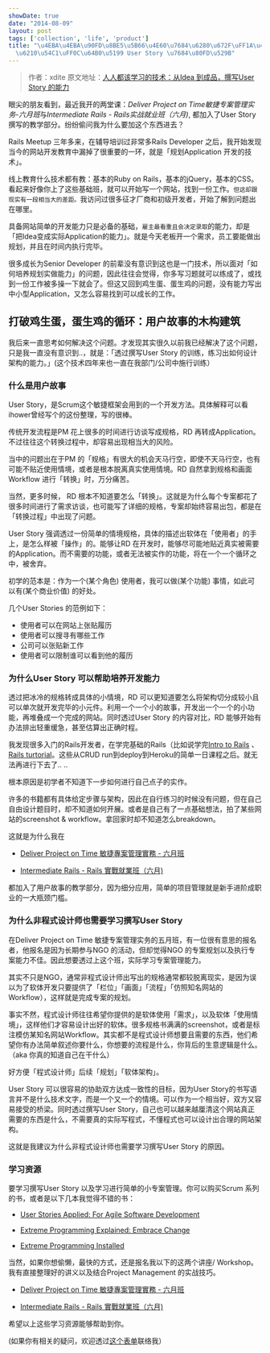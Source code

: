 ```yaml
---
showDate: true
date: "2014-08-09"
layout: post
tags: ['collection', 'life', 'product']
title: "\u4EBA\u4EBA\u90FD\u8BE5\u5B66\u4E60\u7684\u6280\u672F\uFF1A\u4ECE Idea \u5230\
  \u6210\u54C1\uFF0C\u64B0\u5199 User Story \u7684\u80FD\u529B"
---
```


>作者：xdite 原文地址：<a href="//blog.xdite.net/posts/2014/05/29/from-idea-to-product-user-story" target="_blank">人人都该学习的技术：从Idea 到成品，撰写User Story 的能力</a>

眼尖的朋友看到，最近我开的两堂课：*Deliver Project on Time敏捷专案管理实务-六月班*与*Intermediate Rails - Rails实战就业班（六月)*, 都加入了User Story撰写的教学部分。纷纷偷问我为什么要加这个东西进去？

Rails Meetup 三年多来，在辅导培训过非常多Rails Developer 之后，我开始发现当今的网站开发教育中漏掉了很重要的一环，就是「规划Application 开发的技术」。

<!--more-->

线上教育什么技术都有教：基本的Ruby on Rails，基本的jQuery，基本的CSS。看起来好像你上了这些基础班，就可以开始写一个网站，找到一份工作。```但这却跟现实有一段相当大的差距。```我访问过很多征才厂商和初级开发者，开始了解到问题出在哪里。

具备网站简单的开发能力只是必备的基础，```雇主最看重且会决定录取```的能力，却是「把Idea变成实际Application的能力」。就是今天老板开一个需求，员工要能做出规划，并且在时间内执行完毕。

很多成长为Senior Developer 的前辈没有意识到这也是一门技术，所以面对「如何培养规划实做能力」的问题，因此往往会觉得，你多写习题就可以练成了，或找到一份工作被多操一下就会了。但这又回到鸡生蛋、蛋生鸡的问题，没有能力写出中小型Application，又怎么容易找到可以成长的工作。

## 打破鸡生蛋，蛋生鸡的循环：用户故事的木构建筑

我后来一直思考如何解决这个问题。才发现其实很久以前我已经解决了这个问题，只是我一直没有意识到..，就是：「透过撰写User Story 的训练，练习出如何设计架构的能力。」(这个技术四年来也一直在我部门/公司中施行训练）

### 什么是用户故事

User Story，是Scrum这个敏捷框架会用到的一个开发方法。具体解释可以看ihower曾经写个的这份整理，写的很棒。

传统开发流程是PM 花上很多的时间进行访谈写成规格，RD 再转成Application。不过往往这个转换过程中，却容易出现相当大的风险。

当中的问题出在于PM 的「规格」有很大的机会天马行空，即使不天马行空，也有可能不贴近使用情境，或者是根本脱离真实使用情境。RD 自然拿到规格和画面Workflow 进行「转换」时，万分痛苦。

当然，更多时候， RD 根本不知道要怎么「转换」。这就是为什么每个专案都花了很多时间进行了需求访谈，也可能写了详细的规格，专案却始终容易出包，都是在「转换过程」中出现了问题。

User Story 强调透过一份简单的情境规格，具体的描述出软体在「使用者」的手上，是怎么样被「操作」的。能够让RD 在开发时，能够尽可能地贴近真实被需要的Application。而不需要的功能，或者无法被实作的功能，将在一个一个循环之中，被舍弃。

初学的范本是：作为一个(某个角色) 使用者，我可以做(某个功能) 事情，如此可以有(某个商业价值) 的好处。

几个User Stories 的范例如下：

+ 使用者可以在网站上张贴履历
+ 使用者可以搜寻有哪些工作
+ 公司可以张贴新工作
+ 使用者可以限制谁可以看到他的履历

### 为什么User Story 可以帮助培养开发能力

透过把冰冷的规格转成具体的小情境，RD 可以更知道要怎么将架构切分成较小且可以单次就开发完毕的小元件。利用一个一个小的故事，开发出一个一个的小功能，再堆叠成一个完成的网站。同时透过User Story 的内容对比，RD 能够开始有办法排出轻重缓急，甚至估算出正确时程。

我发现很多入门的Rails开发者，在学完基础的Rails（比如说学完<a target="_balnk" href="//railsbridge-docs-zh-tw.herokuapp.com/docs/"><font><font class="">Intro to Rails</font></font></a> 、 <a target="_balnk" href="//railstutorial-china.org/"><font><font class="">Rails turtorial</font></font></a>。这些从CRUD run到deploy到Heroku的简单一日课程之后。就无法再进行下去了.. ..

根本原因是初学者不知道下一步如何进行自己点子的实作。

许多的书籍都有具体给定步骤与架构，因此在自行练习的时候没有问题，但在自己自由设计题目时，却不知道如何开展。或者是自己有了一点基础想法，拍了某​​些网站的screenshot & workflow。拿回家时却不知道怎么breakdown。

这就是为什么我在

+ <a  target="_balnk" href="//rocodev.kktix.cc/events/agile-project-managment">Deliver Project on Time 敏捷專案管理實務 - 六月班</a>

+ <a  target="_balnk" href="//rocodev.kktix.cc/events/intermediate-rails-2014-06">Intermediate Rails - Rails 實戰就業班（六月)</a>

都加入了用户故事的教学部分，因为细分应用，简单的项目管理就是新手进阶成职业的一大瓶颈门槛。

### 为什么非程式设计师也需要学习撰写User Story

在Deliver Project on Time 敏捷专案管理实务的五月班，有一位很有意思的报名者，他报名是因为长期参与NGO 的活动，但却觉得NGO 的专案规划以及执行专案能力不佳。因此想要透过上这个班，实际学习专案管理能力。

其实不只是NGO，通常非程式设计师出写出的规格通常都较脱离现实，是因为误以为了软体开发只要提供了「栏位」「画面」「流程」「仿照知名网站的Workflow），这样就是完成专案的规划。

事实不然，程式设计师往往希望你提供的是软体使用「需求」，以及软体「使用情境」，这样他们才容易设计出好的软体。很多规格书满满的screenshot，或者是标注模仿某知名网站Workflow。其实都不是程式设计师想要且需要的东西，他们希望你有办法简单叙述你要什么，你想要的流程是什么，你背后的生意逻辑是什么。（aka 你真的知道自己在干什么）

好方便「程式设计师」后续「规划」「软体架构」。

User Story 可以很容易的协助双方达成一致性的目标，因为User Story的书写语言并不是什么技术文字，而是一个又一个的情境。可以作为一个相当好，双方又容易接受的桥梁。同时透过撰写User Story，自己也可以越来越厘清这个网站真正需要的东西是什么，不需要真的实际写程式，不懂程式也可以设计出合理的网站架构。

这就是我建议为什么非程式设计师也需要学习撰写User Story 的原因。

### 学习资源

要学习撰写User Story 以及学习进行简单的小专案管理。你可以购买Scrum 系列的书，或者是以下几本我觉得不错的书：

+ <a  target="_balnk" href="//www.amazon.com/User-Stories-Applied-Software-Development/dp/0321205685/ref=pd_sim_b_6?ie=UTF8&amp;refRID=1DNNH8XATJPHK5XRKMFS">User Stories Applied: For Agile Software Development</a>

+ <a target="_balnk" href="//www.amazon.com/Extreme-Programming-Explained-Embrace-Edition/dp/0321278658">Extreme Programming Explained: Embrace Change</a>

+ <a target="_balnk" href="//www.amazon.com/Extreme-Programming-Installed-Ron-Jeffries/dp/0201708426/ref=sr_1_1?s=books&amp;ie=UTF8&amp;qid=1401342352&amp;sr=1-1&amp;keywords=extreme+programming+installed">Extreme Programming Installed</a>

当然，如果你想偷懒，最快的方式，还是报名我以下的这两个讲座/ Workshop。我有直接整理好的讲义以及结合Project Management 的实战技巧。

+ <a target="_balnk" href="//rocodev.kktix.cc/events/agile-project-managment">Deliver Project on Time 敏捷專案管理實務 - 六月班</a>

+ <a  target="_balnk" href="//rocodev.kktix.cc/events/intermediate-rails-2014-06">Intermediate Rails - Rails 實戰就業班（六月)</a>

希望以上这些学习资源能够帮助到你。

(如果你有相关的疑问，欢迎透过<a target="_balnk" href="//learn-rails.today/pages/contact"><font><font class="goog-text-highlight">这个表单</font></font></a>联络我）
